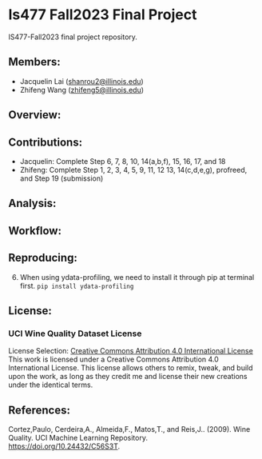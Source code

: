 # Is477 Fall2023 Final Project

IS477-Fall2023 final project repository.

## Members:

- Jacquelin Lai (shanrou2@illinois.edu)
- Zhifeng Wang (zhifeng5@illinois.edu)

## Overview:

## Contributions:

- Jacquelin: Complete Step 6, 7, 8, 10, 14(a,b,f), 15, 16, 17, and 18
- Zhifeng: Complete Step 1, 2, 3, 4, 5, 9, 11, 12 13, 14(c,d,e,g), profreed, and Step 19 (submission)

## Analysis:

## Workflow:

## Reproducing:

6. When using ydata-profiling, we need to install it through pip at terminal first.
    `pip install ydata-profiling`

## License:

### UCI Wine Quality Dataset License

License Selection: [Creative Commons Attribution 4.0 International License](https://creativecommons.org/licenses/by/4.0/legalcode)
This work is licensed under a Creative Commons Attribution 4.0 International License. This license allows others to remix, tweak, and build upon the work, as long as they credit me and license their new creations under the identical terms.

## References:

Cortez,Paulo, Cerdeira,A., Almeida,F., Matos,T., and Reis,J.. (2009). Wine Quality. UCI Machine Learning Repository. https://doi.org/10.24432/C56S3T.
